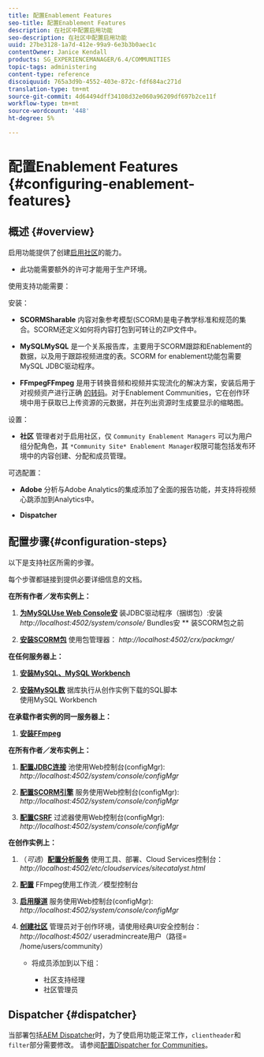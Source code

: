 ```yaml
---
title: 配置Enablement Features
seo-title: 配置Enablement Features
description: 在社区中配置启用功能
seo-description: 在社区中配置启用功能
uuid: 27be3128-1a7d-412e-99a9-6e3b3b0aec1c
contentOwner: Janice Kendall
products: SG_EXPERIENCEMANAGER/6.4/COMMUNITIES
topic-tags: administering
content-type: reference
discoiquuid: 765a3d9b-4552-403e-872c-fdf684ac271d
translation-type: tm+mt
source-git-commit: 4d64494dff34108d32e060a96209df697b2ce11f
workflow-type: tm+mt
source-wordcount: '448'
ht-degree: 5%

---
```



# 配置Enablement Features {#configuring-enablement-features}

## 概述 {#overview}

启用功能提供了创建[启用社区](overview.md#enablement-community)的能力。

* 此功能需要额外的许可才能用于生产环境。

使用支持功能需要：

安装：

* **SCORMSharable**
内容对象参考模型(SCORM)是电子教学标准和规范的集合。SCORM还定义如何将内容打包到可转让的ZIP文件中。

* **MySQLMySQL**
是一个关系报告库，主要用于SCORM跟踪和Enablement的数据，以及用于跟踪视频进度的表。SCORM for enablement功能包需要MySQL JDBC驱动程序。

* **FFmpegFFmpeg**
是用于转换音频和视频并实现流化的解决方案，安装后用于对视频资产进行正确 [的转码](../../help/sites-authoring/default-components-foundation.md#video)。对于Enablement Communities，它在创作环境中用于获取已上传资源的元数据，并在列出资源时生成要显示的缩略图。

设置：

* **社区**
管理者对于启用社区，仅 
`Community Enablement Managers` 可以为用户组分配角色，其 `*Community Site* Enablement Manager`权限可能包括发布环境中的内容创建、分配和成员管理。

可选配置：

* **Adobe**
分析与Adobe Analytics的集成添加了全面的报告功能，并支持将视频心跳添加到Analytics中。

* **Dispatcher**

## 配置步骤{#configuration-steps}

以下是支持社区所需的步骤。

每个步骤都链接到提供必要详细信息的文档。

**在所有作者／发布实例上：**

1. **[为MySQLUse Web Console安](deploy-communities.md#jdbc-driver-for-mysql)**
装JDBC驱动程序（捆绑包）:安装 *http://localhost:4502/system/console/*
 Bundles安 ** 装SCORM包之前

1. **[安装SCORM包](deploy-communities.md#scorm-package)**
使用包管理器： 
*http://localhost:4502/crx/packmgr/*

**在任何服务器上：**

1. **[安装MySQL、MySQL Workbench](mysql.md)**

1. **[安装MySQL数](mysql.md#database-setup)**
据库执行从创作实例下载的SQL脚本
\
   使用MySQL Workbench

**在承载作者实例的同一服务器上：**

1. **[安装FFmpeg](ffmpeg.md)**

**在所有作者／发布实例上：**

1. **[配置JDBC连接](mysql.md#configure-jdbc-connections)**
池使用Web控制台(configMgr): 
*http://localhost:4502/system/console/configMgr*

1. **[配置SCORM引擎](mysql.md#aem-communities-scormengine-service)**
服务使用Web控制台(configMgr): 
*http://localhost:4502/system/console/configMgr*

1. **[配置CSRF](mysql.md#adobe-granite-csrf-filter)**
过滤器使用Web控制台(configMgr): 
*http://localhost:4502/system/console/configMgr*

**在创作实例上：**

1. （*可选*）**[配置分析服务](analytics.md)**
使用工具、部署、Cloud Services控制台： 
*http://localhost:4502/etc/cloudservices/sitecatalyst.html*

1. **[配置](ffmpeg.md#configure-ffmpeg-transcoding-service)**
FFmpeg使用工作流／模型控制台

1. **[启用隧道](deploy-communities.md#tunnel-service-on-author)**
服务使用Web控制台(configMgr): 
*http://localhost:4502/system/console/configMgr*

1. **[创建社区](users.md#creating-community-members)** 管理员对于创作环境，请使用经典UI安全控制台： *http://localhost:4502/*
useradmincreate用户（路径= /home/users/community）

   * 将成员添加到以下组：

      * 社区支持经理
      * 社区管理员

## Dispatcher {#dispatcher}

当部署包括[AEM Dispatcher](https://helpx.adobe.com/experience-manager/dispatcher/using/dispatcher.html)时，为了使启用功能正常工作，`clientheader`和`filter`部分需要修改。 请参阅[配置Dispatcher for Communities](dispatcher.md#enablement)。
